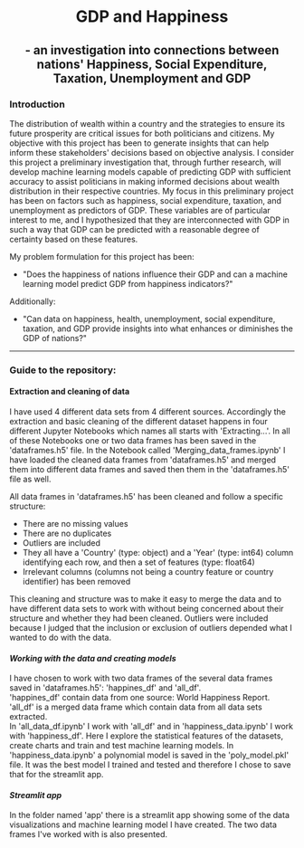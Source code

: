 # <div align='center'> GDP and Happiness </div>
## <div align='center'> - an investigation into connections between nations' Happiness, Social Expenditure, Taxation, Unemployment and GDP </div>

### Introduction

The distribution of wealth within a country and the strategies to ensure its future prosperity are critical issues for both politicians and citizens. My objective with this project has been to generate insights that can help inform these stakeholders' decisions based on objective analysis. I consider this project a preliminary investigation that, through further research, will develop machine learning models capable of predicting GDP with sufficient accuracy to assist politicians in making informed decisions about wealth distribution in their respective countries. My focus in this preliminary project has been on factors such as happiness, social expenditure, taxation, and unemployment as predictors of GDP. These variables are of particular interest to me, and I hypothesized that they are interconnected with GDP in such a way that GDP can be predicted with a reasonable degree of certainty based on these features.   

 My problem formulation for this project has been:

- "Does the happiness of nations influence their GDP and can a machine learning model predict GDP from happiness indicators?"  
  
Additionally:  
  
- "Can data on happiness, health, unemployment, social expenditure, taxation, and GDP provide insights into what enhances or diminishes the GDP of nations?"
  
  
---
  
### Guide to the repository:

#### Extraction and cleaning of data
I have used 4 different data sets from 4 different sources. Accordingly the extraction and basic cleaning of the different dataset happens in four different Jupyter Notebooks which names all starts with 'Extracting...'. In all of these Notebooks one or two data frames has been saved in the 'dataframes.h5' file. In the Notebook called 'Merging_data_frames.ipynb' I have loaded the cleaned data frames from  'dataframes.h5' and merged them into different data frames and saved then them in the 'dataframes.h5' file as well.  

All data frames in 'dataframes.h5' has been cleaned and follow a specific structure: 
- There are no missing values
- There are no duplicates
- Outliers are included
- They all have a 'Country' (type: object) and a 'Year' (type: int64) column identifying each row, and then a set of features (type: float64)
- Irrelevant columns (columns not being a country feature or country identifier) has been removed


This cleaning and structure was to make it easy to merge the data and to have different data sets to work with without being concerned about their structure and whether they had been cleaned.
Outliers were included because I judged that the inclusion or exclusion of outliers depended what I wanted to do with the data. 
  
#### _Working with the data and creating models_
I have chosen to work with two data frames of the several data frames saved in 'dataframes.h5': 'happines_df' and 'all_df'.  
'happines_df' contain data from one source: World Happiness Report. 'all_df' is a merged data frame which contain data from all data sets extracted.  
In 'all_data_df.ipynb' I work with 'all_df' and in 'happiness_data.ipynb' I work with 'happiness_df'. Here I explore the statistical features of the datasets, create charts and train and test machine learning models. In 'happiness_data.ipynb' a polynomial model is saved in the 'poly_model.pkl' file. It was the best model I trained and tested and therefore I chose to save that for the streamlit app. 
  
#### _Streamlit app_
In the folder named 'app' there is a streamlit app showing some of the data visualizations and machine learning model I have created. The two data frames I've worked with is also presented.

#### 



 



